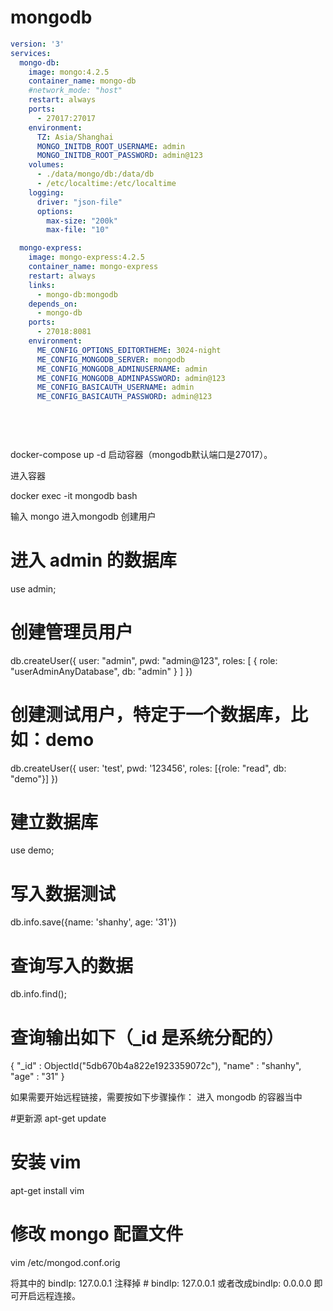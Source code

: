 # mongodb

```yaml
version: '3'
services:
  mongo-db:
    image: mongo:4.2.5
    container_name: mongo-db
    #network_mode: "host"
    restart: always
    ports:
      - 27017:27017
    environment:
      TZ: Asia/Shanghai
      MONGO_INITDB_ROOT_USERNAME: admin
      MONGO_INITDB_ROOT_PASSWORD: admin@123
    volumes:
      - ./data/mongo/db:/data/db
      - /etc/localtime:/etc/localtime
    logging:
      driver: "json-file"
      options:
        max-size: "200k"
        max-file: "10"

  mongo-express:
    image: mongo-express:4.2.5
    container_name: mongo-express
    restart: always
    links:
      - mongo-db:mongodb
    depends_on:
      - mongo-db
    ports:
      - 27018:8081
    environment:
      ME_CONFIG_OPTIONS_EDITORTHEME: 3024-night
      ME_CONFIG_MONGODB_SERVER: mongodb
      ME_CONFIG_MONGODB_ADMINUSERNAME: admin
      ME_CONFIG_MONGODB_ADMINPASSWORD: admin@123
      ME_CONFIG_BASICAUTH_USERNAME: admin
      ME_CONFIG_BASICAUTH_PASSWORD: admin@123
      
      
      
      

```

docker-compose up -d 启动容器（mongodb默认端口是27017）。

进入容器

docker exec -it mongodb bash

输入 mongo 进入mongodb
创建用户

# 进入 admin 的数据库
use admin;
# 创建管理员用户
db.createUser({
  user: "admin",
  pwd: "admin@123",
  roles: [ { role: "userAdminAnyDatabase", db: "admin" } ]
})
# 创建测试用户，特定于一个数据库，比如：demo
db.createUser({
  user: 'test',
  pwd: '123456',
  roles: [{role: "read", db: "demo"}]
})
# 建立数据库
use demo;

# 写入数据测试
db.info.save({name: 'shanhy', age: '31'})

# 查询写入的数据
db.info.find();

# 查询输出如下（_id 是系统分配的）
{ "_id" : ObjectId("5db670b4a822e1923359072c"), "name" : "shanhy", "age" : "31" }


如果需要开始远程链接，需要按如下步骤操作：
进入 mongodb 的容器当中

#更新源
apt-get update
# 安装 vim
apt-get install vim
# 修改 mongo 配置文件
vim /etc/mongod.conf.orig

将其中的 bindIp: 127.0.0.1 注释掉 # bindIp: 127.0.0.1 或者改成bindIp: 0.0.0.0 即可开启远程连接。